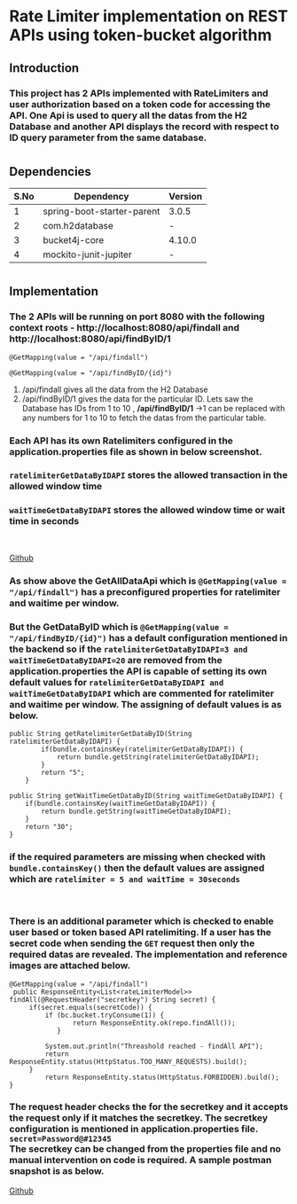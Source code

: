 # **Rate Limiter implementation on REST APIs using token-bucket algorithm**

## **Introduction**
### This project has 2 APIs implemented with RateLimiters and  user authorization based on a token code for accessing the API. One Api is used to query all the datas from the H2 Database and another API displays the record with respect to ID query parameter from the same database.
#

## **Dependencies**
|S.No|Dependency|Version|
----|-----|-------|
|1|spring-boot-starter-parent|3.0.5|
|2|com.h2database|-|
|3|bucket4j-core|4.10.0|
|4|mockito-junit-jupiter|-|
#

## **Implementation**
### The 2 APIs will be running on port 8080 with the following context roots - http://localhost:8080/api/findall and http://localhost:8080/api/findByID/1

`@GetMapping(value = "/api/findall")`

`@GetMapping(value = "/api/findByID/{id}")`

1. /api/findall gives all the data from the H2 Database
2. /api/findByID/1 gives the data for the particular ID. Lets saw the Database has IDs from 1 to 10 , **/api/findByID/1** ->1 can be replaced with any numbers for 1 to 10 to fetch the datas from the particular table.

### Each API has its own Ratelimiters configured in the application.properties file as shown in below screenshot.
### `ratelimiterGetDataByIDAPI` stores the allowed transaction in the allowed window time <br>
### `waitTimeGetDataByIDAPI` stores the allowed window time or wait time in **seconds**
<br>

[Github](https://github.com/rajiv77777/rateLimiter/blob/master/pics/ratelimiter-ApplicationProperties.png)

### As show above the GetAllDataApi which is `@GetMapping(value = "/api/findall")` has a preconfigured properties for ratelimiter and waitime per window.

### But the GetDataByID which is `@GetMapping(value = "/api/findByID/{id}")` has a default configuration mentioned in the backend so if the  `ratelimiterGetDataByIDAPI=3 and waitTimeGetDataByIDAPI=20` are removed from the application.properties the API is capable of setting its own default values for `ratelimiterGetDataByIDAPI and waitTimeGetDataByIDAPI` which are commented  for ratelimiter and waitime per window. The assigning of default values is as below.

    public String getRatelimiterGetDataByID(String ratelimiterGetDataByIDAPI) {
            if(bundle.containsKey(ratelimiterGetDataByIDAPI)) {
                return bundle.getString(ratelimiterGetDataByIDAPI);
            }
            return "5";
        }

	public String getWaitTimeGetDataByID(String waitTimeGetDataByIDAPI) {
		if(bundle.containsKey(waitTimeGetDataByIDAPI)) {
			return bundle.getString(waitTimeGetDataByIDAPI);
		}
		return "30";
	}

### if the required parameters are missing when checked with `bundle.containsKey()` then the default values are assigned which are `ratelimiter = 5 and waitTime = 30seconds`
<br>

### There is an additional parameter which is checked to enable user based or token based API ratelimiting. If a user has the secret code when sending the `GET` request then only the required datas are revealed. The implementation and reference images are attached below.

    @GetMapping(value = "/api/findall")
	 public ResponseEntity<List<rateLimiterModel>> findAll(@RequestHeader("secretkey") String secret) { 
		 if(secret.equals(secretCode)) {
			 if (bc.bucket.tryConsume(1)) {
			        return ResponseEntity.ok(repo.findAll());
			    }
			 
			 System.out.println("Threashold reached - findAll API");
			 return ResponseEntity.status(HttpStatus.TOO_MANY_REQUESTS).build();
		 }
			 return ResponseEntity.status(HttpStatus.FORBIDDEN).build();
    }

### The request header checks the for the secretkey and it accepts the request only if it matches the secretkey. The secretkey configuration is mentioned in application.properties file.<br> `secret=Password@#12345`<br>The secretkey can be changed from the properties file and no manual intervention on code is required. A sample postman snapshot is as below.
[Github](https://github.com/rajiv77777/rateLimiter/blob/master/pics/secretKey-postman.png)